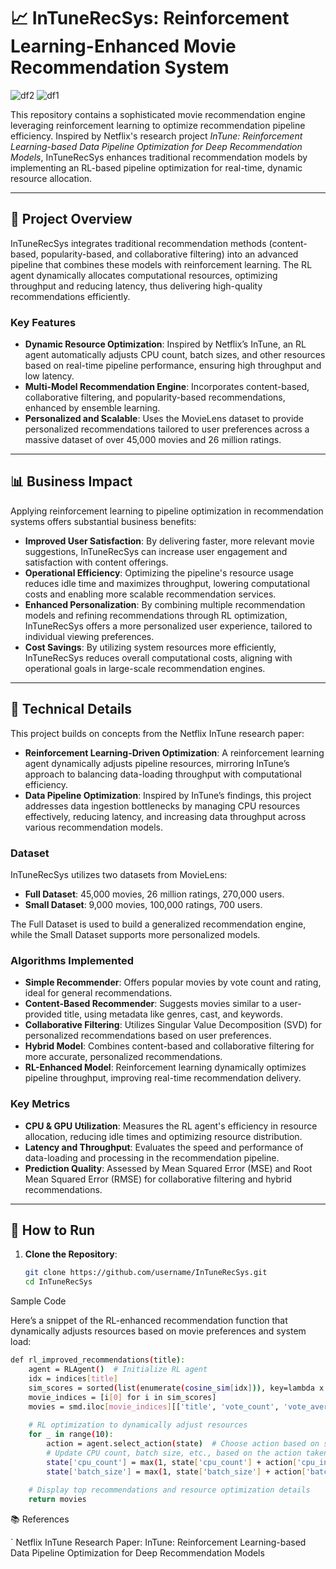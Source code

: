 # 📈 InTuneRecSys: Reinforcement Learning-Enhanced Movie Recommendation System
![df2](https://github.com/user-attachments/assets/2b25973b-388e-49d7-9cba-a5a752d444d0)  ![df1](https://github.com/user-attachments/assets/ad12d399-63dd-47da-93ac-ddd86aa2d244)




This repository contains a sophisticated movie recommendation engine leveraging reinforcement learning to optimize recommendation pipeline efficiency. Inspired by Netflix's research project *InTune: Reinforcement Learning-based Data Pipeline Optimization for Deep Recommendation Models*, InTuneRecSys enhances traditional recommendation models by implementing an RL-based pipeline optimization for real-time, dynamic resource allocation.

---

## 🚀 Project Overview

InTuneRecSys integrates traditional recommendation methods (content-based, popularity-based, and collaborative filtering) into an advanced pipeline that combines these models with reinforcement learning. The RL agent dynamically allocates computational resources, optimizing throughput and reducing latency, thus delivering high-quality recommendations efficiently.

### Key Features
- **Dynamic Resource Optimization**: Inspired by Netflix’s InTune, an RL agent automatically adjusts CPU count, batch sizes, and other resources based on real-time pipeline performance, ensuring high throughput and low latency.
- **Multi-Model Recommendation Engine**: Incorporates content-based, collaborative filtering, and popularity-based recommendations, enhanced by ensemble learning.
- **Personalized and Scalable**: Uses the MovieLens dataset to provide personalized recommendations tailored to user preferences across a massive dataset of over 45,000 movies and 26 million ratings.

---

## 📊 Business Impact

Applying reinforcement learning to pipeline optimization in recommendation systems offers substantial business benefits:

- **Improved User Satisfaction**: By delivering faster, more relevant movie suggestions, InTuneRecSys can increase user engagement and satisfaction with content offerings.
- **Operational Efficiency**: Optimizing the pipeline's resource usage reduces idle time and maximizes throughput, lowering computational costs and enabling more scalable recommendation services.
- **Enhanced Personalization**: By combining multiple recommendation models and refining recommendations through RL optimization, InTuneRecSys offers a more personalized user experience, tailored to individual viewing preferences.
- **Cost Savings**: By utilizing system resources more efficiently, InTuneRecSys reduces overall computational costs, aligning with operational goals in large-scale recommendation engines.

---

## 🧠 Technical Details

This project builds on concepts from the Netflix InTune research paper:

- **Reinforcement Learning-Driven Optimization**: A reinforcement learning agent dynamically adjusts pipeline resources, mirroring InTune’s approach to balancing data-loading throughput with computational efficiency.
- **Data Pipeline Optimization**: Inspired by InTune’s findings, this project addresses data ingestion bottlenecks by managing CPU resources effectively, reducing latency, and increasing data throughput across various recommendation models.

### Dataset

InTuneRecSys utilizes two datasets from MovieLens:
- **Full Dataset**: 45,000 movies, 26 million ratings, 270,000 users.
- **Small Dataset**: 9,000 movies, 100,000 ratings, 700 users.

The Full Dataset is used to build a generalized recommendation engine, while the Small Dataset supports more personalized models.

### Algorithms Implemented
- **Simple Recommender**: Offers popular movies by vote count and rating, ideal for general recommendations.
- **Content-Based Recommender**: Suggests movies similar to a user-provided title, using metadata like genres, cast, and keywords.
- **Collaborative Filtering**: Utilizes Singular Value Decomposition (SVD) for personalized recommendations based on user preferences.
- **Hybrid Model**: Combines content-based and collaborative filtering for more accurate, personalized recommendations.
- **RL-Enhanced Model**: Reinforcement learning dynamically optimizes pipeline throughput, improving real-time recommendation delivery.

### Key Metrics
- **CPU & GPU Utilization**: Measures the RL agent's efficiency in resource allocation, reducing idle times and optimizing resource distribution.
- **Latency and Throughput**: Evaluates the speed and performance of data-loading and processing in the recommendation pipeline.
- **Prediction Quality**: Assessed by Mean Squared Error (MSE) and Root Mean Squared Error (RMSE) for collaborative filtering and hybrid recommendations.

---

## 🔧 How to Run

1. **Clone the Repository**:
   ```bash
   git clone https://github.com/username/InTuneRecSys.git
   cd InTuneRecSys


Sample Code

Here’s a snippet of the RL-enhanced recommendation function that dynamically adjusts resources based on movie preferences and system load:
```bash
def rl_improved_recommendations(title):
    agent = RLAgent()  # Initialize RL agent
    idx = indices[title]
    sim_scores = sorted(list(enumerate(cosine_sim[idx])), key=lambda x: x[1], reverse=True)[1:26]
    movie_indices = [i[0] for i in sim_scores]
    movies = smd.iloc[movie_indices][['title', 'vote_count', 'vote_average', 'year', 'description']]
    
    # RL optimization to dynamically adjust resources
    for _ in range(10):
        action = agent.select_action(state)  # Choose action based on state
        # Update CPU count, batch size, etc., based on the action taken
        state['cpu_count'] = max(1, state['cpu_count'] + action['cpu_increment'])
        state['batch_size'] = max(1, state['batch_size'] + action['batch_increment'])
    
    # Display top recommendations and resource optimization details
    return movies
```

📚 References


  `  Netflix InTune Research Paper: InTune: Reinforcement Learning-based Data Pipeline Optimization for Deep Recommendation Models
  ```      This project draws heavily from Netflix's InTune research, where an RL agent optimizes data pipelines for deep learning recommendation models. We apply similar concepts to build a recommendation engine that is both efficient and adaptive to resource constraints, improving overall user experience with personalized and timely recommendations



